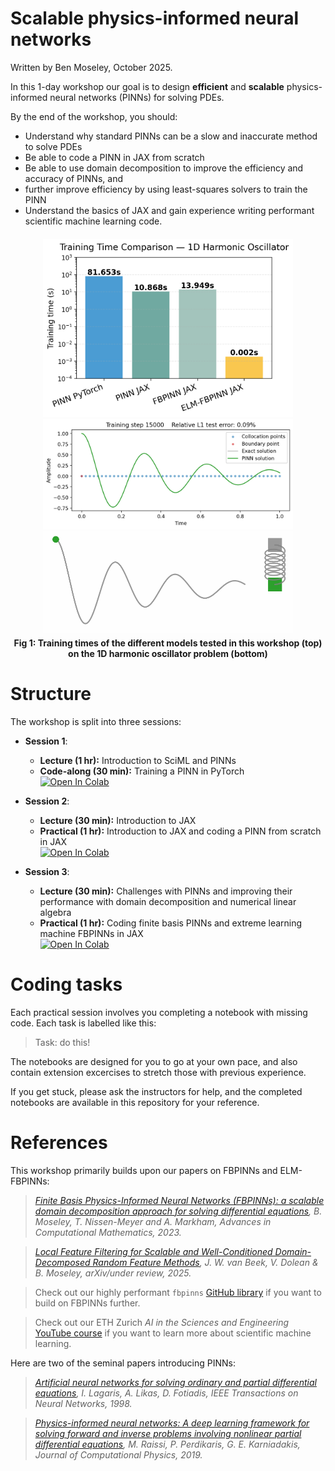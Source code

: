 # Scalable physics-informed neural networks

Written by Ben Moseley, October 2025.

In this 1-day workshop our goal is to design **efficient** and **scalable** physics-informed neural networks (PINNs) for solving PDEs.

By the end of the workshop, you should:

- Understand why standard PINNs can be a slow and inaccurate method to solve PDEs
- Be able to code a PINN in JAX from scratch
- Be able to use domain decomposition to improve the efficiency and accuracy of PINNs, and
- further improve efficiency by using least-squares solvers to train the PINN
- Understand the basics of JAX and gain experience writing performant scientific machine learning code.

<div style="text-align: center; margin-top: 20px">
    <img src="images/training_times.png" alt="Training Times" style="width:400px">
</div>
<div style="text-align: center;">
    <img src="images/example_solution.png" alt="Training Times" style="width:400px">
</div>
<div style="text-align: center;">
    <img src="https://raw.githubusercontent.com/benmoseley/AISE-2024/main/5_introduction_to_PINNs/oscillator.gif" alt="Training Times" style="width:400px">
</div>
<div style="text-align: center; font-weight: bold; margin-top: 5px; margin-bottom: 20px">
    Fig 1: Training times of the different models tested in this workshop (top) on the 1D harmonic oscillator problem (bottom)
</div>



# Structure

The workshop is split into three sessions:

- **Session 1**:
    - **Lecture (1 hr):** Introduction to SciML and PINNs
    - **Code-along (30 min):** Training a PINN in PyTorch  
    [<img src="https://colab.research.google.com/assets/colab-badge.svg" alt="Open In Colab"/>](https://colab.research.google.com/github/benmoseley/scalable-pinns-workshop/blob/main/Session%201%20-%20Code%20Along%20-%20Training%20a%20PINN%20in%20PyTorch%20-%20Student.ipynb)

- **Session 2**:
    - **Lecture (30 min):** Introduction to JAX
    - **Practical (1 hr):** Introduction to JAX and coding a PINN from scratch in JAX  
    [<img src="https://colab.research.google.com/assets/colab-badge.svg" alt="Open In Colab"/>](https://colab.research.google.com/github/benmoseley/scalable-pinns-workshop/blob/main/Session%202%20-%20Practical%20-%20Introduction%20to%20JAX%20and%20coding%20a%20PINN%20from%20scratch%20in%20JAX%20-%20Student.ipynb)

- **Session 3**:
    - **Lecture (30 min):** Challenges with PINNs and improving their performance with domain decomposition and numerical linear algebra
    - **Practical (1 hr):** Coding finite basis PINNs and extreme learning machine FBPINNs in JAX  
    [<img src="https://colab.research.google.com/assets/colab-badge.svg" alt="Open In Colab"/>](https://colab.research.google.com/github/benmoseley/scalable-pinns-workshop/blob/main/Session%203%20-%20Practical%20-%20Coding%20finite%20basis%20PINNs%20and%20extreme%20learning%20machine%20FBPINNs%20in%20JAX%20-%20Student.ipynb)



# Coding tasks

Each practical session involves you completing a notebook with missing code. Each task is labelled like this:

> Task: do this!

The notebooks are designed for you to go at your own pace, and also contain extension excercises to stretch those with previous experience.

If you get stuck, please ask the instructors for help, and the completed notebooks are available in this repository for your reference.


# References

This workshop primarily builds upon our papers on FBPINNs and ELM-FBPINNs:

> *[Finite Basis Physics-Informed Neural Networks (FBPINNs): a scalable domain decomposition approach for solving differential equations](https://link.springer.com/article/10.1007/s10444-023-10065-9), B. Moseley, T. Nissen-Meyer and A. Markham, Advances in Computational Mathematics, 2023.*

> *[Local Feature Filtering for Scalable and Well-Conditioned Domain-Decomposed Random Feature Methods](https://arxiv.org/abs/2506.17626), J. W. van Beek, V. Dolean & B. Moseley, arXiv/under review, 2025.*

> Check out our highly performant `fbpinns` [GitHub library](https://github.com/benmoseley/FBPINNs) if you want to build on FBPINNs further.

> Check out our ETH Zurich *AI in the Sciences and Engineering* [YouTube course](https://www.youtube.com/watch?v=LkKvhvsf6jY&list=PLJkYEExhe7rYFkBIB2U5pf_RWzYnFLj7r&index=1) if you want to learn more about scientific machine learning.

Here are two of the seminal papers introducing PINNs:

> *[Artificial neural networks for solving ordinary and partial differential equations](https://ieeexplore.ieee.org/document/712178), I. Lagaris, A. Likas, D. Fotiadis, IEEE Transactions on Neural Networks, 1998.*

> *[Physics-informed neural networks: A deep learning framework for solving forward and inverse problems involving nonlinear partial differential equations](https://www.sciencedirect.com/science/article/pii/S0021999118307125), M. Raissi, P. Perdikaris, G. E. Karniadakis, Journal of Computational Physics, 2019.*

